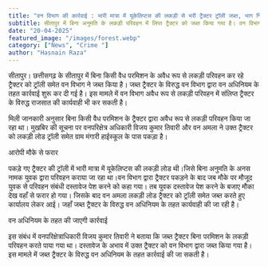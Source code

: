 ```yaml
---
title: "वन विभाग की कार्रवाई : भारी मात्रा में यूकेलिप्टस की लकड़ी से भरी ट्रैक्टर ट्रॉली जब्त, भाग निकले तस्कर"
subtitle: सीतापुर में बिना अनुमति के लकड़ी परिवहन में लिप्त ट्रैक्टर को जब्त किया गया है। वन विभाग इस पर राजसात की कार्रवाई कर सकती है। ट्रैक्टर में भारी मात्रा में यूकेलिप्टस की लकड़ी लोड थी।  "
date: "20-04-2025"
featured_image: "/images/forest.webp"
category: ["News", "Crime "]
author: "Hasnain Raza"
---
```


सीतापुर। छत्तीसगढ़ के सीतापुर में बिना किसी वैध परमिशन के अवैध रूप से लकड़ी परिवहन कर रहे ट्रैक्टर को ट्रॉली समेत वन विभाग ने जब्त किया है। जब्त ट्रैक्टर के विरुद्ध वन विभाग द्वारा वन अधिनियम के तहत कार्रवाई शुरू कर दी गई है। इस मामले में वन विभाग अवैध रूप से लकड़ी परिवहन में संलिप्त ट्रैक्टर के विरुद्ध राजसात की कार्यवाही भी कर सकती है।

मिली जानकारी अनुसार बिना किसी वैध परमिशन के ट्रैक्टर द्वारा अवैध रूप से लकड़ी परिवहन किया जा रहा था। मुखबिर की सूचना पर वनपरिक्षेत्र अधिकारी विजय कुमार तिवारी और वन अमला ने उक्त ट्रैक्टर को लकड़ी लोड ट्रॉली समेत ग्राम मंगारी हाईस्कूल के पास पकड़ा है।

आरोपी मौके से फरार

पकड़े गए ट्रैक्टर की ट्रॉली में भारी मात्रा में यूकेलिप्टस की लकड़ी लोड थी।जिसे बिना अनुमति के अनस नामक युवक द्वारा परिवहन कराया जा रहा था।वन विभाग द्वारा ट्रैक्टर पकड़ने के बाद जब मौके पर मौजूद युवक से परिवहन संबंधी दस्तावेज पेश करने को कहा गया। तब युवक दस्तावेज पेश करने के बजाए मौका देख वहाँ से फरार हो गया। जिसके बाद वन अमला लकड़ी लोड ट्रैक्टर को ट्रॉली समेत जब्त करते हुए कार्यालय लेकर आई। जहाँ जब्त ट्रैक्टर के विरुद्ध वन अधिनियम के तहत कार्यवाही की जा रही है।

वन अधिनियम के तहत की जाएगी कार्रवाई

इस संबंध में वनपरिक्षेत्राधिकारी विजय कुमार तिवारी ने बताया कि जब्त ट्रैक्टर बिना परमिशन के लकड़ी परिवहन करते पाया गया था। दस्तावेज के अभाव में उक्त ट्रैक्टर को वन विभाग द्वारा जब्त किया गया है। इस मामले में जब्त ट्रैक्टर के विरुद्ध वन अधिनियम के तहत कार्रवाई की जा सकती है।
